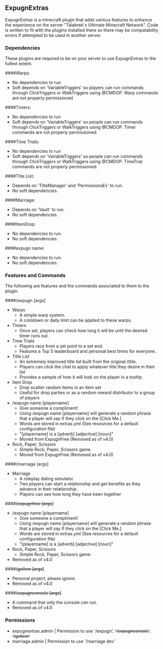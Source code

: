 ## ExpugnExtras
ExpugnExtras is a minecraft plugin that adds various features to enhance the experience
on the server "Talabrek's Ultimate Minecraft Network". Code is written to fit with the plugins
installed there so there may be compatability errors if attempted to be used in another server.

### Dependencies
These plugins are required to be on your server to use ExpugnExtras to the fullest extent.

####Warps:
  * No dependencies to run
  * Soft depends on 'VariableTriggers' so players can run commands through ClickTriggers 
    or WalkTriggers using @CMDOP. Warp commands are not properly permissioned

####Timers:
  * No dependencies to run
  * Soft depends on 'VariableTriggers' so people can run commands through ClickTriggers
    or WalkTriggers using @CMDOP. Timer commands are not properly permissioned.

####Time Trials:
  * No dependencies to run
  * Soft depends on 'VariableTriggers' so people can run commands through ClickTriggers
    or WalkTriggers using @CMDOP. TimeTrial commands are not properly permissioned.

####Title List:
  * Depends on 'TitleManager' and 'PermissionsEx' to run.
  * No soft dependencies.

####Marriage:
  * Depends on 'Vault' to run.
  * No soft dependencies.
  
####ItemDrop:
  * No dependencies to run.
  * No soft dependencies.
  
####expugn name:
  * No dependencies to run.
  * No soft dependencies.

### Features and Commands
The following are features and the commands associated to them to the plugin.

####/expugn [args]
  * Warps
    - A simple warp system.
    - A cooldown or daily limit can be applied to these warps.
  * Timers
    - Once set, players can check how long it will be until the desired timer runs out.
  * Time Trials
    - Players race from a set point to a set end.
    - Features a Top 5 leaderboard and personal best times for everyone.
  * Title List
    - An extremely improved title list built from the original /title.
    - Players can click the chat to apply whatever title they desire in their list
    - Provides a sample of how it will look on the player in a tooltip
  * Item Drop
    - Drop scatter random items in an item set
    - Useful for drop parties or as a random reward distributor to a group of players
  * /expugn name [playername]
    - Give someone a compliment!
    - Using /expugn name [playername] will generate a random phrase that a player will say if they click on the [Click Me.]
    - Words are stored in extras.yml (See resources for a default configuration file)
    - "[playername] is a [adverb] [adjective] [noun]"
    - Moved from ExpugnFree (Removed as of v4.0)
  * Rock, Paper, Scissors
    - Simple Rock, Paper, Scissors game.
    - Moved from ExpugnFree (Removed as of v4.0)

####/marriage [args]
  * Marriage
    - A roleplay dating simulator.
    - Two players can start a relationship and get benefits as they advance in their relationship.
    - Players can see how long they have been together

####~~/expugnfree [args]~~
  * /expugn name [playername]
    - Give someone a compliment!
    - Using /expugn name [playername] will generate a random phrase that a player will say if they click on the [Click Me.]
    - Words are stored in extras.yml (See resources for a default configuration file)
    - "[playername] is a [adverb] [adjective] [noun]"
  * Rock, Paper, Scissors
    - Simple Rock, Paper, Scissors game.
  * Removed as of v4.0
 
####~~/gollem [args]~~
  * Personal project, please ignore.
  * Removed as of v4.0
 
####~~/expugnconsole [args]~~
  * A command that only the console can run.
  * Removed as of v4.0

### Permissions
  * expugnextras.admin | Permission to use '/expugn', ~~'/expugnconsole'~~, ~~'/gollem'~~
  * marriage.admin | Permission to use '/marriage dev'
